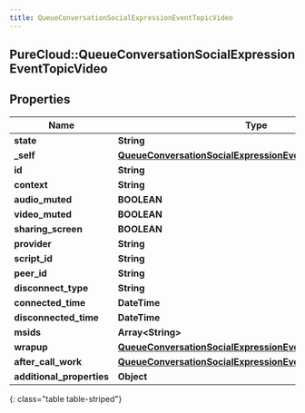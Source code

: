 ```yaml
---
title: QueueConversationSocialExpressionEventTopicVideo
---
```

## PureCloud::QueueConversationSocialExpressionEventTopicVideo

## Properties

|Name | Type | Description | Notes|
|------------ | ------------- | ------------- | -------------|
| **state** | **String** |  | [optional] |
| **_self** | [**QueueConversationSocialExpressionEventTopicAddress**](QueueConversationSocialExpressionEventTopicAddress.html) |  | [optional] |
| **id** | **String** |  | [optional] |
| **context** | **String** |  | [optional] |
| **audio_muted** | **BOOLEAN** |  | [optional] |
| **video_muted** | **BOOLEAN** |  | [optional] |
| **sharing_screen** | **BOOLEAN** |  | [optional] |
| **provider** | **String** |  | [optional] |
| **script_id** | **String** |  | [optional] |
| **peer_id** | **String** |  | [optional] |
| **disconnect_type** | **String** |  | [optional] |
| **connected_time** | **DateTime** |  | [optional] |
| **disconnected_time** | **DateTime** |  | [optional] |
| **msids** | **Array&lt;String&gt;** |  | [optional] |
| **wrapup** | [**QueueConversationSocialExpressionEventTopicWrapup**](QueueConversationSocialExpressionEventTopicWrapup.html) |  | [optional] |
| **after_call_work** | [**QueueConversationSocialExpressionEventTopicAfterCallWork**](QueueConversationSocialExpressionEventTopicAfterCallWork.html) |  | [optional] |
| **additional_properties** | **Object** |  | [optional] |
{: class="table table-striped"}



